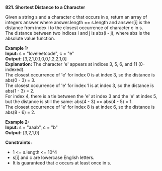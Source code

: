 **821. Shortest Distance to a Character**

Given a string s and a character c that occurs in s, return an array of integers answer where answer.length == s.length and answer[i] is the distance from index i to the closest occurrence of character c in s.  
The distance between two indices i and j is abs(i - j), where abs is the absolute value function.  

**Example 1:**  
**Input:** s = "loveleetcode", c = "e"  
**Output:** [3,2,1,0,1,0,0,1,2,2,1,0]  
**Explanation:** The character 'e' appears at indices 3, 5, 6, and 11 (0-indexed).  
The closest occurrence of 'e' for index 0 is at index 3, so the distance is abs(0 - 3) = 3.  
The closest occurrence of 'e' for index 1 is at index 3, so the distance is abs(1 - 3) = 2.  
For index 4, there is a tie between the 'e' at index 3 and the 'e' at index 5, but the distance is still the same: abs(4 - 3) == abs(4 - 5) = 1.  
The closest occurrence of 'e' for index 8 is at index 6, so the distance is abs(8 - 6) = 2.  

**Example 2:**  
**Input:** s = "aaab", c = "b"  
**Output:** [3,2,1,0]  

**Constraints:**
- 1 <= s.length <= 10^4
- s[i] and c are lowercase English letters.
- It is guaranteed that c occurs at least once in s.